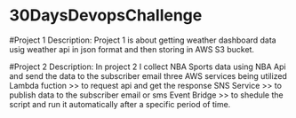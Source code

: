 # 30DaysDevopsChallenge
#Project 1
Description:
Project 1 is about getting weather dashboard data usig weather api in json format and then storing in AWS S3 bucket. 

#Project 2
Description:
In project 2 I collect NBA Sports data using NBA Api and send the data to the subscriber email
three AWS services being utilized
Lambda fuction  >> to request api and get the response
SNS Service >> to publish data to the subscriber email or sms
Event Bridge >> to shedule the script and run it automatically after a specific period of time. 